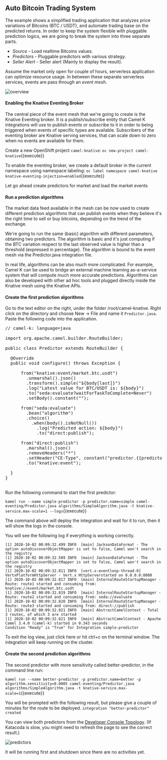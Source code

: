 ## Auto Bitcoin Trading System

The example shows a simplified trading application that analyzes price variations of Bitcoins (BTC / USDT), and automate trading base on the predicted returns. In order to keep the system flexible with pluggable prediction logics, we are going to break the system into three separate parts.
- *Source* - Load realtime Bitcoins values.
- *Predictors* - Pluggable predictors with various strategy.  
- *Seller Alert* - Seller alert (Mainly to display the result).

Assume the market only open for couple of hours, serverless application can optimize resource usage.
In between these separate serverless services, events are pass through an *event mesh*.

![overview](/openshift/assets/middleware/middleware-camelk/camel-k-eventing/Eventing-Step2-00-overview.png)


#### Enabling the Knative Eventing Broker

The central piece of the event mesh that we're going to create is the Knative Eventing broker. It is a publish/subscribe entity that Camel K integrations will use to publish events or subscribe to it in order to being triggered when events of specific types are available. Subscribers of the eventing broker are Knative serving services, that can scale down to zero when no events are available for them.



Create a new OpenShift project ``camel-knative``:
``oc new-project camel-knative``{{execute}}


To enable the eventing broker, we create a default broker in the current namespace using namespace labeling:
``oc label namespace camel-knative knative-eventing-injection=enabled``{{execute}}

Let go ahead create predictors for market and load the market events

#### Run a prediction algorithms

The market data feed available in the mesh can be now used to create different prediction algorithms that can publish events when they believe it's the right time to sell or buy bitcoins, depending on the trend of the exchange.

We're going to run the same (basic) algorithm with different parameters, obtaining two predictors. The algorithm is basic and it's just computing if the BTC variation respect to the last observed value is higher than a threshold (expressed in percentage). The algorithm is bound to the event mesh via the Predictor.java integration file.

In real life, algorithms can be also much more complicated. For example, Camel K can be used to bridge an external machine learning as-a-service system that will compute much more accurate predictions. Algorithms can also be developed with other ad hoc tools and plugged directly inside the Knative mesh using the Knative APIs.


#### Create the first prediction algorithms

Go to the text editor on the right, under the folder /root/camel-knative. Right click on the directory and choose New -> File and name it `Predictor.java`.
Paste the following code into the application.

<pre class="file" data-filename="Predictor.java" data-target="replace">
// camel-k: language=java

import org.apache.camel.builder.RouteBuilder;

public class Predictor extends RouteBuilder {

  @Override
  public void configure() throws Exception {

      from("knative:event/market.btc.usdt")
        .unmarshal().json()
        .transform().simple("${body[last]}")
        .log("Latest value for BTC/USDT is: ${body}")
        .to("seda:evaluate?waitForTaskToComplete=Never")
        .setBody().constant("");

      from("seda:evaluate")
        .bean("algorithm")
        .choice()
          .when(body().isNotNull())
            .log("Predicted action: ${body}")
            .to("direct:publish");

      from("direct:publish")
        .marshal().json()
        .removeHeaders("*")
        .setHeader("CE-Type", constant("predictor.{{predictor.name}}"))
        .to("knative:event");

  }
}

</pre>

Run the following command to start the first predictor:

``kamel run --name simple-predictor -p predictor.name=simple camel-eventing/Predictor.java algorithms/SimpleAlgorithm.java -t knative-service.max-scale=1 --logs``{{execute}}

The command above will deploy the integration and wait for it to run, then it will show the logs in the console.

You will see the following log if everything is working correctly.
```
[1] 2020-10-02 00:09:32.499 INFO  [main] JacksonDataFormat - The option autoDiscoverObjectMapper is set to false, Camel won't search in the registry
[1] 2020-10-02 00:09:32.509 INFO  [main] JacksonDataFormat - The option autoDiscoverObjectMapper is set to false, Camel won't search in the registry
[1] 2020-10-02 00:09:32.811 INFO  [vert.x-eventloop-thread-0] VertxPlatformHttpServer - Vert.x HttpServerstarted on 0.0.0.0:8080
[1] 2020-10-02 00:09:32.817 INFO  [main] InternalRouteStartupManager - Route: route1 started and consuming from: knative://event/market.btc.usdt
[1] 2020-10-02 00:09:32.819 INFO  [main] InternalRouteStartupManager - Route: route2 started and consuming from: seda://evaluate
[1] 2020-10-02 00:09:32.820 INFO  [main] InternalRouteStartupManager - Route: route3 started and consuming from: direct://publish
[1] 2020-10-02 00:09:32.821 INFO  [main] AbstractCamelContext - Total 3 routes, of which 3 are started
[1] 2020-10-02 00:09:32.821 INFO  [main] AbstractCamelContext - Apache Camel 3.4.0 (camel-k) started in 0.343 seconds
Condition "Ready" is "True" for Integration simple-predictor
```
To exit the log view, just click here or hit ctrl+c on the terminal window. The integration will keep running on the cluster.



#### Create the second prediction algorithms

The second predictor with more sensitivity called better-predictor, in the command line run:

``kamel run --name better-predictor -p predictor.name=better -p algorithm.sensitivity=0.0005 camel-eventing/Predictor.java algorithms/SimpleAlgorithm.java -t knative-service.max-scale=1``{{execute}}

You will be prompted with the following result, but please give a couple of minutes for the route to be deployed.
``integration "better-predictor" created``

You can view both predictors from the [Developer Console Topology](https://console-openshift-console-[[HOST_SUBDOMAIN]]-443-[[KATACODA_HOST]].environments.katacoda.com/topology/ns/camel-knative/graph).
(If Katacoda is slow, you might need to refresh the page to see the correct result.)

![predictors](/openshift/assets/middleware/middleware-camelk/camel-k-eventing/Eventing-Step2-01-predictors.png)

It will be running first and shutdown since there are no activities yet.
